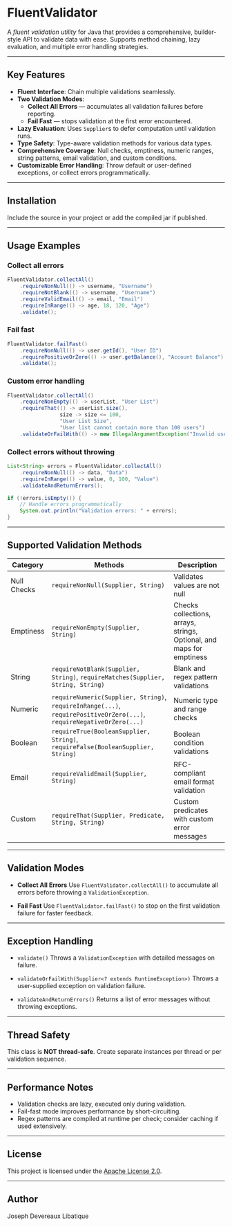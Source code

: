 # FluentValidator

A *fluent validation utility* for Java that provides a comprehensive, builder-style API to validate data with ease. Supports method chaining, lazy evaluation, and multiple error handling strategies.

---

## Key Features

- **Fluent Interface**: Chain multiple validations seamlessly.
- **Two Validation Modes**:
  - **Collect All Errors** — accumulates all validation failures before reporting.
  - **Fail Fast** — stops validation at the first error encountered.
- **Lazy Evaluation**: Uses `Supplier`s to defer computation until validation runs.
- **Type Safety**: Type-aware validation methods for various data types.
- **Comprehensive Coverage**: Null checks, emptiness, numeric ranges, string patterns, email validation, and custom conditions.
- **Customizable Error Handling**: Throw default or user-defined exceptions, or collect errors programmatically.

---

## Installation

Include the source in your project or add the compiled jar if published.

---

## Usage Examples

### Collect all errors

```java
FluentValidator.collectAll()
    .requireNonNull(() -> username, "Username")
    .requireNotBlank(() -> username, "Username")
    .requireValidEmail(() -> email, "Email")
    .requireInRange(() -> age, 18, 120, "Age")
    .validate();
````

### Fail fast

```java
FluentValidator.failFast()
    .requireNonNull(() -> user.getId(), "User ID")
    .requirePositiveOrZero(() -> user.getBalance(), "Account Balance")
    .validate();
```

### Custom error handling

```java
FluentValidator.collectAll()
    .requireNonEmpty(() -> userList, "User List")
    .requireThat(() -> userList.size(),
                 size -> size <= 100,
                 "User List Size",
                 "User list cannot contain more than 100 users")
    .validateOrFailWith(() -> new IllegalArgumentException("Invalid user data"));
```

### Collect errors without throwing

```java
List<String> errors = FluentValidator.collectAll()
    .requireNonNull(() -> data, "Data")
    .requireInRange(() -> value, 0, 100, "Value")
    .validateAndReturnErrors();

if (!errors.isEmpty()) {
    // Handle errors programmatically
    System.out.println("Validation errors: " + errors);
}
```

---

## Supported Validation Methods

| Category    | Methods                                                                                                               | Description                                                           |
| ----------- | --------------------------------------------------------------------------------------------------------------------- | --------------------------------------------------------------------- |
| Null Checks | `requireNonNull(Supplier, String)`                                                                                    | Validates values are not null                                         |
| Emptiness   | `requireNonEmpty(Supplier, String)`                                                                                   | Checks collections, arrays, strings, Optional, and maps for emptiness |
| String      | `requireNotBlank(Supplier, String)`, `requireMatches(Supplier, String, String)`                                       | Blank and regex pattern validations                                   |
| Numeric     | `requireNumeric(Supplier, String)`, `requireInRange(...)`, `requirePositiveOrZero(...)`, `requireNegativeOrZero(...)` | Numeric type and range checks                                         |
| Boolean     | `requireTrue(BooleanSupplier, String)`, `requireFalse(BooleanSupplier, String)`                                       | Boolean condition validations                                         |
| Email       | `requireValidEmail(Supplier, String)`                                                                                 | RFC-compliant email format validation                                 |
| Custom      | `requireThat(Supplier, Predicate, String, String)`                                                                    | Custom predicates with custom error messages                          |

---

## Validation Modes

* **Collect All Errors**
  Use `FluentValidator.collectAll()` to accumulate all errors before throwing a `ValidationException`.

* **Fail Fast**
  Use `FluentValidator.failFast()` to stop on the first validation failure for faster feedback.

---

## Exception Handling

* `validate()`
  Throws a `ValidationException` with detailed messages on failure.

* `validateOrFailWith(Supplier<? extends RuntimeException>)`
  Throws a user-supplied exception on validation failure.

* `validateAndReturnErrors()`
  Returns a list of error messages without throwing exceptions.

---

## Thread Safety

This class is **NOT thread-safe**. Create separate instances per thread or per validation sequence.

---

## Performance Notes

* Validation checks are lazy, executed only during validation.
* Fail-fast mode improves performance by short-circuiting.
* Regex patterns are compiled at runtime per check; consider caching if used extensively.

---

## License
This project is licensed under the [Apache License 2.0](http://www.apache.org/licenses/LICENSE-2.0).

---

## Author

Joseph Devereaux Libatique
